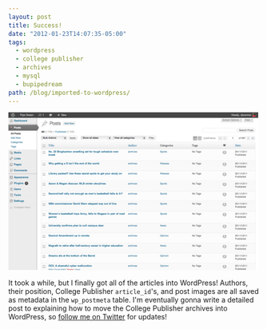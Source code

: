 ```yaml
---
layout: post
title: Success!
date: "2012-01-23T14:07:35-05:00"
tags:
  - wordpress
  - college publisher
  - archives
  - mysql
  - bupipedream
path: /blog/imported-to-wordpress/
---
```


![Screenshot of the Pipe Dream posts in WordPress](./pipe-dream-posts-imported.png)

It took a while, but I finally got all of the articles into WordPress! Authors, their position, College Publisher `article_id`'s, and post images are all saved as metadata in the `wp_postmeta` table. I'm eventually gonna write a detailed post to explaining how to move the College Publisher archives into WordPress, so [follow me on Twitter](https://twitter.com/_danoc) for updates!
